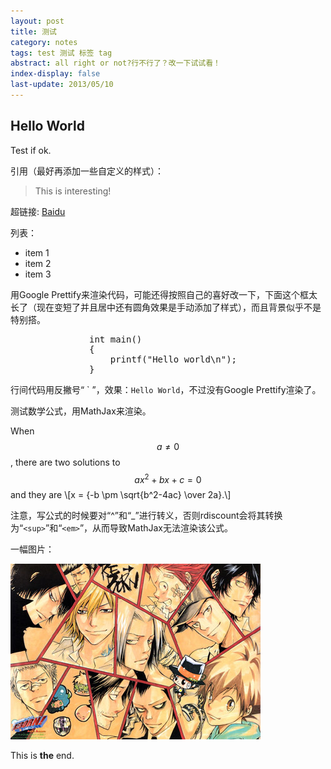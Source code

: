 ```yaml
---
layout: post
title: 测试
category: notes
tags: test 测试 标签 tag
abstract: all right or not?行不行了？改一下试试看！
index-display: false
last-update: 2013/05/10
---
```


## Hello World

Test if ok.

引用（最好再添加一些自定义的样式）：

> This is interesting!

超链接: [Baidu][1]

列表：

* item 1
* item 2
* item 3

用<span class="text-en">Google Prettify</span>来渲染代码，可能还得按照自己的喜好改一下，下面这个框太长了（现在变短了并且居中还有圆角效果是手动添加了样式），而且背景似乎不是特别搭。

<pre class="prettyprint linenums" style="width: 50%;margin: auto;border-radius: 5px;-webkit-border-radius: 5px;">
int main()
{
	printf("Hello world\n");
}
</pre>

行间代码用反撇号“ \` ”，效果：`Hello World`，不过没有<span class="text-en">Google Prettify</span>渲染了。

测试数学公式，用<span class="text-en">MathJax</span>来渲染。

When $$a \ne 0$$, there are two solutions to $$ax^2 + bx + c = 0$$ and they are \\[x = {-b \pm \sqrt{b^2-4ac} \over 2a}.\\]

注意，写公式的时候要对“^”和“\_”进行转义，否则<span class="text-en">rdiscount</span>会将其转换为“`<sup>`”和“`<em>`”，从而导致<span class="text-en">MathJax</span>无法渲染该公式。

一幅图片：

![test](/img/tmp/test.jpg)

This is **the** end.

[1]: http://www.baidu.com "Baidu Search"